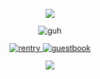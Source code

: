 <p align="center">
  <img src="https://64.media.tumblr.com/41601c57c3afe68367a836ff7e075883/71cc72a5859d854c-cb/s500x750/952f6d3687bbe6b6379097a6d662e7371b54b3d8.pnj">
<p align="center">
<img src="https://gifcity.carrd.co/assets/images/gallery79/6e4eea9d.gif?v=26dffab5" alt="guh">

<p align="center">
<a href=https://rentry.co/camo>
  <img src="https://files.catbox.moe/8y1l59.gif" alt="rentry">
</a>
<a href=https://caldre.123guestbook.com/>
  <img src="https://files.catbox.moe/y965tg.gif" alt="guestbook">
</a>
<p align="center">
<img src="https://64.media.tumblr.com/cbaf5053f6135127b53607a6ef160058/71cc72a5859d854c-d9/s500x750/109b047439084878a78805ea1b70f89f699fec99.pnj">
